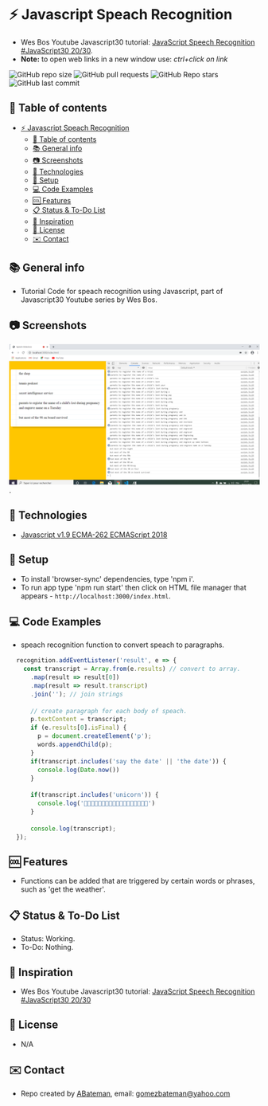 # :zap: Javascript Speach Recognition

* Wes Bos Youtube Javascript30 tutorial: [JavaScript Speech Recognition #JavaScript30 20/30](https://www.youtube.com/watch?v=0mJC0A72Fnw&index=20&list=PLu8EoSxDXHP6CGK4YVJhL_VWetA865GOH).
* **Note:** to open web links in a new window use: _ctrl+click on link_

![GitHub repo size](https://img.shields.io/github/repo-size/AndrewJBateman/javascript-speech-recognition?style=plastic)
![GitHub pull requests](https://img.shields.io/github/issues-pr/AndrewJBateman/javascript-speech-recognition?style=plastic)
![GitHub Repo stars](https://img.shields.io/github/stars/AndrewJBateman/javascript-speech-recognition?style=plastic)
![GitHub last commit](https://img.shields.io/github/last-commit/AndrewJBateman/javascript-speech-recognition?style=plastic)

## :page_facing_up: Table of contents

* [:zap: Javascript Speach Recognition](#zap-javascript-speach-recognition)
  * [:page_facing_up: Table of contents](#page_facing_up-table-of-contents)
  * [:books: General info](#books-general-info)
  * [:camera: Screenshots](#camera-screenshots)
  * [:signal_strength: Technologies](#signal_strength-technologies)
  * [:floppy_disk: Setup](#floppy_disk-setup)
  * [:computer: Code Examples](#computer-code-examples)
  * [:cool: Features](#cool-features)
  * [:clipboard: Status & To-Do List](#clipboard-status--to-do-list)
  * [:clap: Inspiration](#clap-inspiration)
  * [:file_folder: License](#file_folder-license)
  * [:envelope: Contact](#envelope-contact)

## :books: General info

* Tutorial Code for speach recognition using Javascript, part of Javascript30 Youtube series by Wes Bos.

## :camera: Screenshots

![Example screenshot](./img/speach.png).

## :signal_strength: Technologies

* [Javascript v1.9 ECMA-262 ECMAScript 2018](http://www.ecma-international.org/publications/standards/Ecma-262.htm)

## :floppy_disk: Setup

* To install 'browser-sync' dependencies, type 'npm i'.
* To run app type 'npm run start' then click on HTML file manager that appears - `http://localhost:3000/index.html`.

## :computer: Code Examples

* speach recognition function to convert speach to paragraphs.

```javascript
  recognition.addEventListener('result', e => {
    const transcript = Array.from(e.results) // convert to array.
      .map(result => result[0])
      .map(result => result.transcript)
      .join(''); // join strings

      // create paragraph for each body of speach.
      p.textContent = transcript;
      if (e.results[0].isFinal) {
        p = document.createElement('p');
        words.appendChild(p);
      }
      if(transcript.includes('say the date' || 'the date')) {
        console.log(Date.now())
      }

      if(transcript.includes('unicorn')) {
        console.log('🦄🦄🦄🦄🦄🦄🦄🦄🦄🦄🦄🦄🦄🦄🦄🦄🦄🦄')
      }

      console.log(transcript);
  });
```

## :cool: Features

* Functions can be added that are triggered by certain words or phrases, such as 'get the weather'.

## :clipboard: Status & To-Do List

* Status: Working.
* To-Do: Nothing.

## :clap: Inspiration

* Wes Bos Youtube Javascript30 tutorial: [JavaScript Speech Recognition #JavaScript30 20/30](https://www.youtube.com/watch?v=0mJC0A72Fnw&index=20&list=PLu8EoSxDXHP6CGK4YVJhL_VWetA865GOH)

## :file_folder: License

* N/A

## :envelope: Contact

* Repo created by [ABateman](https://github.com/AndrewJBateman), email: gomezbateman@yahoo.com
